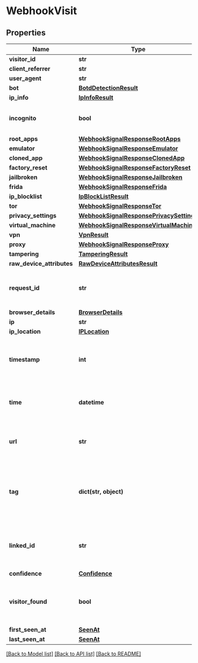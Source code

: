 # WebhookVisit

## Properties
Name | Type | Description | Notes
------------ | ------------- | ------------- | -------------
**visitor_id** | **str** |  | 
**client_referrer** | **str** |  | [optional] 
**user_agent** | **str** |  | [optional] 
**bot** | [**BotdDetectionResult**](BotdDetectionResult.md) |  | [optional] 
**ip_info** | [**IpInfoResult**](IpInfoResult.md) |  | [optional] 
**incognito** | **bool** | Flag if user used incognito session. | 
**root_apps** | [**WebhookSignalResponseRootApps**](WebhookSignalResponseRootApps.md) |  | [optional] 
**emulator** | [**WebhookSignalResponseEmulator**](WebhookSignalResponseEmulator.md) |  | [optional] 
**cloned_app** | [**WebhookSignalResponseClonedApp**](WebhookSignalResponseClonedApp.md) |  | [optional] 
**factory_reset** | [**WebhookSignalResponseFactoryReset**](WebhookSignalResponseFactoryReset.md) |  | [optional] 
**jailbroken** | [**WebhookSignalResponseJailbroken**](WebhookSignalResponseJailbroken.md) |  | [optional] 
**frida** | [**WebhookSignalResponseFrida**](WebhookSignalResponseFrida.md) |  | [optional] 
**ip_blocklist** | [**IpBlockListResult**](IpBlockListResult.md) |  | [optional] 
**tor** | [**WebhookSignalResponseTor**](WebhookSignalResponseTor.md) |  | [optional] 
**privacy_settings** | [**WebhookSignalResponsePrivacySettings**](WebhookSignalResponsePrivacySettings.md) |  | [optional] 
**virtual_machine** | [**WebhookSignalResponseVirtualMachine**](WebhookSignalResponseVirtualMachine.md) |  | [optional] 
**vpn** | [**VpnResult**](VpnResult.md) |  | [optional] 
**proxy** | [**WebhookSignalResponseProxy**](WebhookSignalResponseProxy.md) |  | [optional] 
**tampering** | [**TamperingResult**](TamperingResult.md) |  | [optional] 
**raw_device_attributes** | [**RawDeviceAttributesResult**](RawDeviceAttributesResult.md) |  | [optional] 
**request_id** | **str** | Unique identifier of the user's identification request. | 
**browser_details** | [**BrowserDetails**](BrowserDetails.md) |  | 
**ip** | **str** |  | 
**ip_location** | [**IPLocation**](IPLocation.md) |  | [optional] 
**timestamp** | **int** | Timestamp of the event with millisecond precision in Unix time. | 
**time** | **datetime** | Time expressed according to ISO 8601 in UTC format. | 
**url** | **str** | Page URL from which identification request was sent. | 
**tag** | **dict(str, object)** | A customer-provided value or an object that was sent with identification request. | [optional] 
**linked_id** | **str** | A customer-provided id that was sent with identification request. | [optional] 
**confidence** | [**Confidence**](Confidence.md) |  | 
**visitor_found** | **bool** | Attribute represents if a visitor had been identified before. | 
**first_seen_at** | [**SeenAt**](SeenAt.md) |  | 
**last_seen_at** | [**SeenAt**](SeenAt.md) |  | 

[[Back to Model list]](../README.md#documentation-for-models) [[Back to API list]](../README.md#documentation-for-api-endpoints) [[Back to README]](../README.md)

